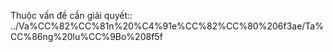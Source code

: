 Thuộc vấn đề cần giải quyết:: ../Va%CC%82%CC%81n%20%C4%91e%CC%82%CC%80%206f3ae/Ta%CC%86ng%20lu%CC%9Bo%208f5f
